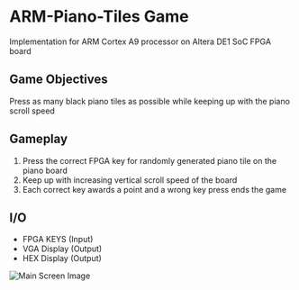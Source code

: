 # ARM-Piano-Tiles Game
Implementation for ARM Cortex A9 processor on Altera DE1 SoC FPGA board

## Game Objectives
Press as many black piano tiles as possible while keeping up with the piano scroll speed

## Gameplay
1. Press the correct FPGA key for randomly generated piano tile on the piano board
2. Keep up with increasing vertical scroll speed of the board
3. Each correct key awards a point and a wrong key press ends the game

## I/O
* FPGA KEYS (Input)
* VGA Display (Output)
* HEX Display (Output)

![Main Screen Image](Main-Screen.jpg)
